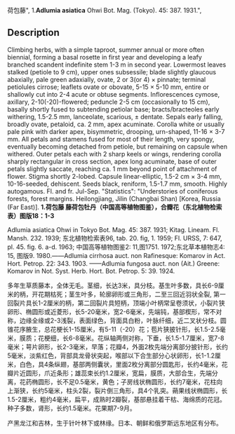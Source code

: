 荷包藤",
1.**Adlumia asiatica** Ohwi Bot. Mag. (Tokyo). 45: 387. 1931.",

## Description
Climbing herbs, with a simple taproot, summer annual or more often biennial, forming a basal rosette in first year and developing a leafy branched scandent indefinite stem 1-3 m in second year. Lowermost leaves stalked (petiole to 9 cm), upper ones subsessile; blade slightly glaucous abaxially, pale green adaxially, ovate, 2 or 3(or 4) × pinnate; terminal petiolules cirrose; leaflets ovate or obovate, 5-15 × 5-10 mm, entire or shallowly cut into 2-4 acute or obtuse segments. Inflorescences cymose, axillary, 2-10(-20)-flowered; peduncle 2-5 cm (occasionally to 15 cm), basally shortly fused to subtending petiolar base; bracts/bracteoles early withering, 1.5-2.5 mm, lanceolate, scarious, ± dentate. Sepals early falling, broadly ovate, petaloid, ca. 2 mm, apex acuminate. Corolla white or usually pale pink with darker apex, bisymmetric, drooping, urn-shaped, 11-16 × 3-7 mm. All petals and stamens fused for most of their length, very spongy, eventually becoming detached from petiole, but remaining on capsule when withered. Outer petals each with 2 sharp keels or wings, rendering corolla sharply rectangular in cross section, apex long acuminate, base of outer petals slightly saccate, reaching ca. 1 mm beyond point of attachment of flower. Stigma shortly 2-lobed. Capsule linear-elliptic, 1.5-2 cm × 3-4 mm, 10-16-seeded, dehiscent. Seeds black, reniform, 1.5-1.7 mm, smooth. Highly autogamous. Fl. and fr. Jul-Sep.
  "Statistics": "Understories of coniferous forests, forest margins. Heilongjiang, Jilin (Changbai Shan) [Korea, Russia (Far East)].
**1.荷包藤 藤荷包牡丹（中国高等植物图鉴），合瓣花（东北植物检索表）图版18：1-3**

Adlumia asiatica Ohwi in Tokyo Bot. Mag. 45: 387. 1931; Kitag. Lineam. Fl. Mansh. 232. 1939; 东北植物检索表96, tab. 20. fig, 1. 1959; Fl. URSS, 7: 647, pl. 45. fig. 6. a-d. 1963; 中国高等植物图鉴2: 11,图1751. 1972;东北草本植物志4: 15, 图版9. 1980.——Adlumia cirrhosa auct. non Rafinesque: Komarov in Act. Hort. Petrop. 22: 343. 1903. ——Adlumia fungosa auct. non (Ait.) Greene: Komarov in Not. Syst. Herb. Hort. Bot. Petrop. 5: 39. 1924.

多年生草质藤本，全体无毛。茎细，长达3米，具分枝。基生叶多数，具长6-9厘米的柄，开花期枯死；茎生叶多，轮廓卵形或三角形，二至三回近羽状全裂, 第一回裂片具长1-2厘米的柄，第二回裂片具短柄，顶端小叶柄常呈卷须状，小裂片狭卵形、椭圆形或近菱形，长5-20毫米，宽2-6毫米，先端钝，基部楔形，常不对称，边缘全缘或2-3浅裂，表面绿色，背面具白粉，叶脉纤细，近二叉状分枝。圆锥花序腋生，总花梗长1-15厘米，有5-11（-20）花；苞片狭披针形，长1.5-2.5毫米，膜质；花梗细，长6-8毫米。花纵轴两侧对称，下垂，长1.5-1.7厘米，宽7-8毫米；萼片卵形，长2-3毫米，早落；花瓣4，外面2枚先端分离部分披针形，长约5毫米，淡紫红色，背部具龙骨状突起，喉部以下合生部分心状卵形，长1-1.2厘米，白色，具4条纵翅，基部两侧囊状，里面2枚分离部分圆匙形，长约4毫米，花瓣片近圆形，爪近条形；雄蕊束长约1.2厘米，宽扁，膜质，大部合生，先端分离，花药椭圆形，长不足0.5毫米，黄色；子房线状椭圆形，长约7毫米，花柱向上渐狭，长约5毫米，柱头2裂，裂片倒三角形，具4个乳突。蒴果线状椭圆形，长1.5-2厘米，粗约4毫米，扁平，成熟时2瓣裂，基部悬挂着干枯、海绵质的花冠。种子多数，肾形，长约1.5毫米。花果期7-9月。

产黑龙江和吉林，生于针叶林下或林缘。日本、朝鲜和俄罗斯远东地区有分布。
